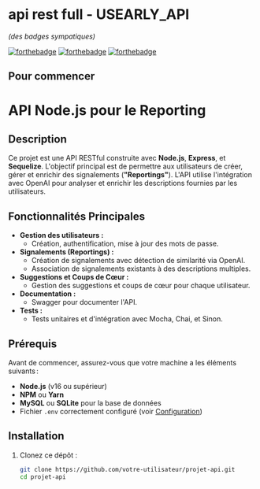 # api rest full - USEARLY_API

_(des badges sympatiques)_

[![forthebadge](https://forthebadge.com/images/badges/made-with-crayons.svg)](http://forthebadge.com) [![forthebadge](https://forthebadge.com/images/badges/built-with-love.svg)](http://forthebadge.com) [![forthebadge](https://forthebadge.com/images/badges/powered-by-electricity.svg)](https://forthebadge.com)

## Pour commencer

# API Node.js pour le Reporting

## Description

Ce projet est une API RESTful construite avec **Node.js**, **Express**, et **Sequelize**. L'objectif principal est de permettre aux utilisateurs de créer, gérer et enrichir des signalements (**"Reportings"**). L'API utilise l'intégration avec OpenAI pour analyser et enrichir les descriptions fournies par les utilisateurs.

## Fonctionnalités Principales

- **Gestion des utilisateurs :**
  - Création, authentification, mise à jour des mots de passe.
- **Signalements (Reportings) :**
  - Création de signalements avec détection de similarité via OpenAI.
  - Association de signalements existants à des descriptions multiples.
- **Suggestions et Coups de Cœur :**
  - Gestion des suggestions et coups de cœur pour chaque utilisateur.
- **Documentation :**
  - Swagger pour documenter l'API.
- **Tests :**
  - Tests unitaires et d'intégration avec Mocha, Chai, et Sinon.

## Prérequis

Avant de commencer, assurez-vous que votre machine a les éléments suivants :

- **Node.js** (v16 ou supérieur)
- **NPM** ou **Yarn**
- **MySQL** ou **SQLite** pour la base de données
- Fichier `.env` correctement configuré (voir [Configuration](#configuration))

## Installation

1. Clonez ce dépôt :
   ```bash
   git clone https://github.com/votre-utilisateur/projet-api.git
   cd projet-api
   ```

